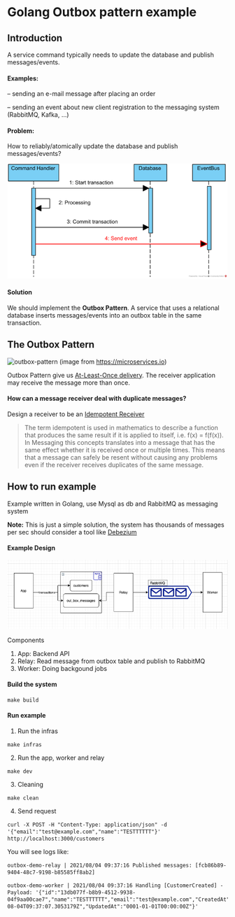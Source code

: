 # Golang Outbox pattern example

## Introduction

A service command typically needs to update the database and publish messages/events.

#### Examples:

– sending an e-mail message after placing an order 

– sending an event about new client registration to the messaging system (RabbitMQ, Kafka, ...)

#### Problem:

How to reliably/atomically update the database and publish messages/events?

![without-outbox](docs/without-outbox.png)

#### Solution

We should implement the **Outbox Pattern**. A service that uses a relational database inserts messages/events into an outbox table in the same transaction.

## The Outbox Pattern

![outbox-pattern](https://microservices.io/i/patterns/data/ReliablePublication.png)
(image from https://microservices.io)

Outbox Pattern give us [At-Least-Once delivery](https://www.cloudcomputingpatterns.org/at_least_once_delivery/). The receiver application may receive the message more than once.

#### How can a message receiver deal with duplicate messages?

Design a receiver to be an [Idempotent Receiver](https://www.enterpriseintegrationpatterns.com/patterns/messaging/IdempotentReceiver.html)

> The term idempotent is used in mathematics to describe a function that produces the same result if it is applied to itself, i.e. f(x) = f(f(x)). In Messaging this concepts translates into a message that has the same effect whether it is received once or multiple times. This means that a message can safely be resent without causing any problems even if the receiver receives duplicates of the same message.

## How to run example

Example written in Golang, use Mysql as db and RabbitMQ as messaging system

**Note:** This is just a simple solution, the system has thousands of messages per sec should consider a tool like [Debezium](https://debezium.io/)

#### Example Design

![example-outbox](docs/example.png)

Components
1. App: Backend API
2. Relay: Read message from outbox table and publish to RabbitMQ
3. Worker: Doing backgound jobs

#### Build the system

```shell
make build
```

#### Run example

1. Run the infras
```shell
make infras
```

2. Run the app, worker and relay

```shell
make dev
```

3. Cleaning

```shell
make clean
```

4. Send request

```shell
curl -X POST -H "Content-Type: application/json" -d '{"email":"test@example.com","name":"TESTTTTTT"}' http://localhost:3000/customers
```

You will see logs like:

```shell
outbox-demo-relay | 2021/08/04 09:37:16 Published messages: [fcb86b89-9404-48c7-9198-b85585ff8ab2]
```

```shell
outbox-demo-worker | 2021/08/04 09:37:16 Handling [CustomerCreated] - Payload: '{"id":"13db077f-b8b9-4512-9938-04f9aa00cae7","name":"TESTTTTTT","email":"test@example.com","CreatedAt":"2021-08-04T09:37:07.3053179Z","UpdatedAt":"0001-01-01T00:00:00Z"}'
```